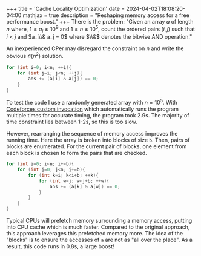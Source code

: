 +++
title = 'Cache Locality Optimization'
date = 2024-04-02T18:08:20-04:00
mathjax = true
description = "Reshaping memory access for a free performance boost."
+++
There is the problem: "Given an array $a$ of length $n$ where, $1\leq a_i\leq 10^9$ and $1\leq n\leq 10^5$, count the ordered pairs $(i, j)$ such that $i<j$ and $a_i\\& a_j = 0$ where $\\&$ denotes the bitwise AND operation."
<!--more-->

An inexperienced CPer may disregard the constraint on $n$ and write the obvious $\mathcal{O}(n^2)$ solution.
```cpp
for (int i=0; i<n; ++i){
	for (int j=i; j<n; ++j){
		ans += (a[i] & a[j]) == 0;
	}
}
```
To test the code I use a randomly generated array with $n=10^5$. With [Codeforces custom invocation](https://codeforces.com/problemset/customtest) which automatically runs the program multiple times for accurate timing, the program took 2.9s. The majority of time constraint lies between 1-2s, so this is too slow. 

However, rearranging the sequence of memory access improves the running time. Here the array is broken into blocks of size `b`. Then, pairs of blocks are enumerated. For the current pair of blocks, one element from each block is chosen to form the pairs that are checked.
```cpp
for (int i=0; i<n; i+=b){
	for (int j=0; j<n; j+=b){
		for (int k=i; k<i+b; ++k){
			for (int w=j; w<j+b; ++w){
				ans += (a[k] & a[w]) == 0;
			}
		}
	}
}
```
Typical CPUs will prefetch memory surrounding a memory access, putting into CPU cache which is much faster. Compared to the original approach, this approach leverages this prefetched memory more. The idea of the "blocks" is to ensure the accesses of `a` are not as "all over the place". As a result, this code runs in 0.8s, a large boost!